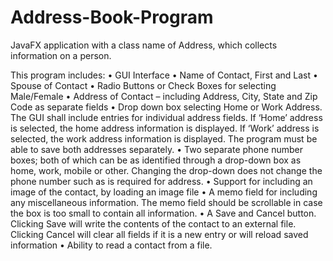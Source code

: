 # Address-Book-Program
JavaFX application with a class name of Address, which collects information on a person.

This program includes: 
• GUI Interface
• Name of Contact, First and Last
• Spouse of Contact
• Radio Buttons or Check Boxes for selecting Male/Female
• Address of Contact – including Address, City, State and Zip Code as separate fields
• Drop down box selecting Home or Work Address. The GUI shall include entries for individual address
fields. If ‘Home’ address is selected, the home address information is displayed. If ‘Work’ address is
selected, the work address information is displayed. The program must be able to save both addresses
separately.
• Two separate phone number boxes; both of which can be as identified through a drop-down box as
home, work, mobile or other. Changing the drop-down does not change the phone number such as is
required for address.
• Support for including an image of the contact, by loading an image file
• A memo field for including any miscellaneous information. The memo field should be scrollable in case
the box is too small to contain all information.
• A Save and Cancel button. Clicking Save will write the contents of the contact to an external file.
Clicking Cancel will clear all fields if it is a new entry or will reload saved information
• Ability to read a contact from a file.
